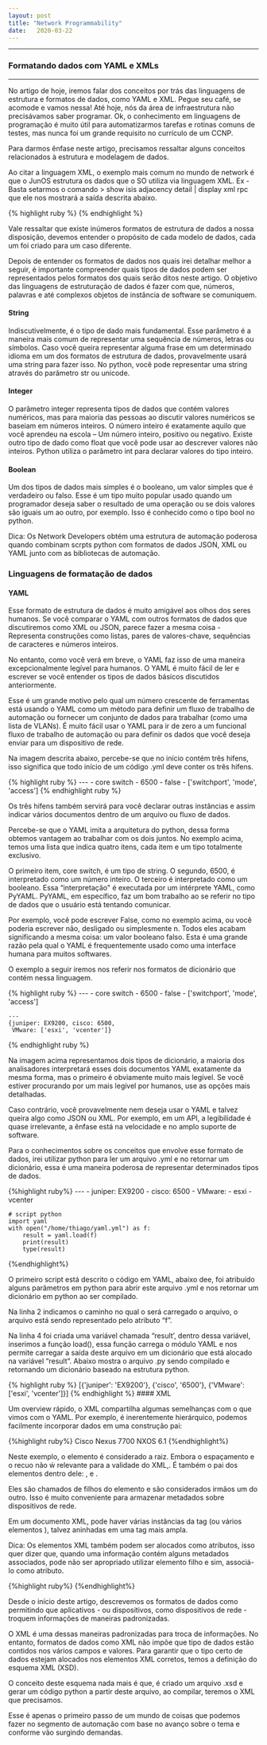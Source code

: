 ```yaml
---
layout: post 
title: "Network Programmability"
date:   2020-03-22
---
```

---
### Formatando dados com YAML e XMLs
---
<p class="intro"><span class="dropcap">N</span>o artigo de hoje, iremos falar  dos conceitos por trás das linguagens de estrutura e formatos de dados, como YAML e XML. Pegue seu café, se acomode e vamos nessa! Até hoje, nós da área de infraestrutura não precisávamos saber programar. Ok, o conhecimento em linguagens de programação  é muito útil para automatizarmos tarefas e rotinas comuns de testes, mas nunca foi um grande requisito no currículo de um CCNP.</p>

<p>Para darmos ênfase neste artigo, precisamos ressaltar alguns conceitos relacionados à estrutura e modelagem de dados.</p>

<p>Ao citar a linguagem XML, o exemplo mais comum no mundo de network é que o JunOS estrutura os dados que o SO utiliza via linguagem XML. Ex - Basta setarmos o comando > show isis adjacency detail | display xml rpc que ele nos mostrará a saída descrita abaixo.</p>
{% highlight ruby %}
    <rpc-reply xmlns:junos="http://xml.juniper.net/junos/16.1R1/junos">
        <rpc>
            <get-isis-adjacency-information>
                <detail/>
            </get-isis-adjacency-information>
        </rpc>
        <cli>
            <banner></banner>
        </cli>
    </rpc-reply>
{% endhighlight %}
<p>Vale ressaltar que existe inúmeros formatos de estrutura de dados a nossa disposição, devemos entender o propósito de cada modelo de dados, cada um foi criado para um caso diferente.</p>

<p>Depois de entender os formatos de dados nos quais irei detalhar melhor a seguir, é importante compreender quais tipos de dados podem ser representados pelos formatos dos quais serão ditos neste artigo. O objetivo das linguagens de estruturação de dados é fazer com que, números, palavras e até complexos objetos de instância de software se comuniquem.</p>

#### String 

<p>Indiscutivelmente, é o tipo de dado mais fundamental. Esse parâmetro é a maneira mais comum de representar uma sequência de números, letras ou símbolos. Caso você queira representar alguma frase em um determinado idioma em um dos formatos de estrutura de dados, provavelmente usará uma string para fazer isso. No python, você pode representar uma string através do parâmetro str ou unicode.</p>

#### Integer

<p>O parâmetro integer representa tipos de dados que contém valores numéricos, mas para maioria das pessoas ao discutir valores numéricos se baseiam em números inteiros. O número inteiro é exatamente aquilo que você aprendeu na escola – Um número inteiro, positivo ou negativo. Existe outro tipo de dado como float que você pode usar ao descrever valores não inteiros. Python utiliza o parâmetro int para declarar valores do tipo inteiro.</p>

#### Boolean

<p>Um dos tipos de dados mais simples é o booleano, um valor simples que é verdadeiro ou falso. Esse é um tipo muito popular usado quando um programador deseja saber o resultado de uma operação ou se dois valores são iguais um ao outro, por exemplo. Isso é conhecido como o tipo bool no python.</p>

<p>Dica: Os Network Developers obtém uma estrutura de automação poderosa quando combinam scrpts python com formatos de dados JSON, XML ou YAML junto com as bibliotecas de automação.</p>

### Linguagens de formatação de dados

#### YAML

<p>Esse formato de estrutura de dados é muito amigável aos olhos dos seres humanos. Se você comparar o YAML com outros formatos de dados que discutiremos como XML ou JSON, parece fazer a mesma coisa - Representa construções como listas, pares de valores-chave, sequências de caracteres e números inteiros.</p>

<p>No entanto, como você verá em breve, o YAML faz isso de uma maneira excepcionalmente legível para humanos. O YAML é muito fácil de ler e escrever se você entender os tipos de dados básicos discutidos anteriormente.</p>

<p>Esse é um grande motivo pelo qual um número crescente de ferramentas está usando o YAML como um método para definir um fluxo de trabalho de automação ou fornecer um conjunto de dados para trabalhar (como uma lista de VLANs). É muito fácil usar o YAML para ir de zero a um funcional fluxo de trabalho de automação ou para definir os dados que você deseja enviar para um dispositivo de rede.</p>

<p>Na imagem descrita abaixo, percebe-se que no início contém três hifens, isso significa que todo início de um código .yml deve conter os três hifens.</p>
{% highlight ruby %}
    ---
    - core switch
    - 6500
    - false
    - ['switchport', 'mode', 'access'] 
{% endhighlight ruby %}
<p>Os três hifens também servirá para você declarar outras instâncias e assim indicar vários documentos dentro de um arquivo ou fluxo de dados.</p>

<p>Percebe-se que o YAML imita a arquitetura do python, dessa forma obtemos vantagem ao trabalhar com os dois juntos. No exemplo acima, temos uma lista que indica quatro itens, cada item e um tipo totalmente exclusivo.</p>

<p>O primeiro item, core switch, é um tipo de string. O segundo, 6500, é interpretado como um número inteiro. O terceiro é interpretado como um booleano. Essa “interpretação" é executada por um intérprete YAML, como PyYAML. PyYAML, em específico, faz um bom trabalho ao se referir no tipo de dados que o usuário está tentando comunicar.</p>

<p>Por exemplo, você pode escrever False, como no exemplo acima, ou você poderia escrever não, desligado ou simplesmente n. Todos eles acabam significando a mesma coisa: um valor booleano falso. Esta é uma grande razão pela qual o YAML é frequentemente usado como uma interface humana para muitos softwares.</p>

<p>O exemplo a seguir iremos nos referir nos formatos de dicionário que contém nessa linguagem.</p>
{% highlight ruby %}
    ---
    - core switch
    - 6500
    - false
    - ['switchport', 'mode', 'access'] 
    
    ---
    {juniper: EX9200, cisco: 6500,
     VMware: ['esxi', 'vcenter']}
{% endhighlight ruby %}
<p>Na imagem acima representamos dois tipos de dicionário, a maioria dos analisadores interpretará esses dois documentos YAML exatamente da mesma forma, mas o primeiro é obviamente muito mais legível. Se você estiver procurando por um mais legível por humanos, use as opções mais detalhadas.</p>

<p>Caso contrário, você provavelmente nem deseja usar o YAML e talvez queira algo como JSON ou XML. Por exemplo, em um API, a legibilidade é quase irrelevante, a ênfase está na velocidade e no amplo suporte de software.</p>

<p>Para o conhecimentos sobre os conceitos que envolve esse formato de dados, irei utilizar python para ler um arquivo .yml e no retornar um dicionário, essa é uma maneira poderosa de representar determinados tipos de dados.</p>
{%highlight ruby%}
    ---
    - juniper: EX9200
    - cisco:   6500
    - VMware:
        - esxi
        - vcenter
    
    # script python    
    import yaml
    with open("/home/thiago/yaml.yml") as f:
        result = yaml.load(f)
        print(result)
        type(result)
{%endhighlight%}
<p>O primeiro script está descrito o código em YAML, abaixo dee, foi atribuído alguns parâmetros em python para abrir este arquivo .yml e nos retornar um dicionário em python ao ser compilado.</p>

<p>Na linha 2 indicamos o caminho no qual o será carregado o arquivo, o arquivo está sendo representado pelo atributo “f”.</p>

<p>Na linha 4 foi criada uma variável chamada “result’, dentro dessa variável, inserimos a função load(), essa função carrega o módulo YAML e nos permite carregar a saída deste arquivo em um dicionário que está alocado na variável “result”. Abaixo mostra o arquivo .py sendo compilado e retornando um dicionário baseado na estrutura python.</p>
{% highlight ruby %}
 [{'juniper': 'EX9200'}, {'cisco', '6500'}, {'VMware': ['esxi', 'vcenter']}]
{% endhighlight %}
#### XML

<p>Um overview rápido, o XML compartilha algumas semelhanças com o que vimos com o YAML. Por exemplo, é inerentemente hierárquico, podemos facilmente incorporar dados em uma construção pai:</p>
{%highlight ruby%}
    <device>
        <vendor>Cisco</vendor>
        <model>Nexus 7700</model>
        <osver>NXOS 6.1</osver>
    </device>
{%endhighlight%}

<p>Neste exemplo, o elemento <device> é considerado a raiz. Embora o espaçamento e o recuo não ẃ relevante para a validade do XML,. É também o pai dos elementos dentro dele: <vendor>, <model> e <osver>.</p>

<p>Eles são chamados de filhos do elemento <device> e são considerados irmãos um do outro. Isso é muito conveniente para armazenar metadados sobre dispositivos de rede.</p>

<p>Em um documento XML, pode haver várias instâncias da tag <device> (ou vários elementos <device>), talvez aninhadas em uma tag <devices> mais ampla.</p>

<p>Dica: Os elementos XML também podem ser alocados como atributos, isso quer dizer que, quando uma informação contém alguns metadados associados, pode não ser apropriado utilizar elemento filho e sim, associá-lo como atributo.</p>
{%highlight ruby%}
    <devide type=”datacenter-switch” />
{%endhighlight%}
<p>Desde o início deste artigo, descrevemos os formatos de dados como permitindo que aplicativos - ou dispositivos, como dispositivos de rede - troquem informações de maneiras padronizadas.</p>

<p>O XML é uma dessas maneiras padronizadas para troca de informações. No entanto, formatos de dados como XML não impõe que tipo de dados estão contidos nos vários campos e valores. Para garantir que o tipo certo de dados estejam alocados nos elementos XML corretos, temos a definição do esquema XML (XSD).</p>

<p>O conceito deste esquema nada mais é que, é criado um arquivo .xsd e gerar um código python a partir deste arquivo, ao compilar, teremos o XML que precisamos.</p>

<p>Esse é apenas o primeiro passo de um mundo de coisas que podemos fazer no segmento de automação com base no avanço sobre o tema e conforme vão surgindo demandas.</p>

<img src="{{ '/assets/img/touring1.jpg' | prepend: site.baseurl }}" alt=""> 


